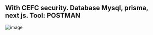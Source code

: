 ##  With CEFC security. Database Mysql, prisma, next js. Tool: POSTMAN


![image](https://github.com/Soum-ik/Inventory-backend-system/assets/110479389/342bbf63-fda0-4a2d-ac68-f1ccdf220a34)
